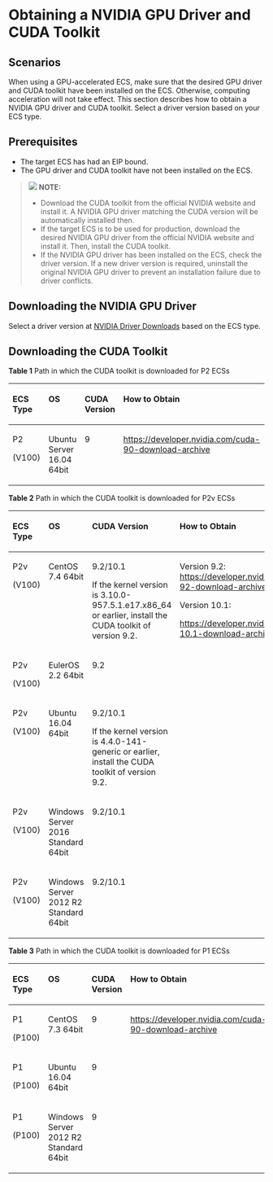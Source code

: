 # Obtaining a NVIDIA GPU Driver and CUDA Toolkit<a name="EN-US_TOPIC_0213874991"></a>

## Scenarios<a name="section11831857193910"></a>

When using a GPU-accelerated ECS, make sure that the desired GPU driver and CUDA toolkit have been installed on the ECS. Otherwise, computing acceleration will not take effect. This section describes how to obtain a NVIDIA GPU driver and CUDA toolkit. Select a driver version based on your ECS type.

## Prerequisites<a name="section14189185733910"></a>

-   The target ECS has had an EIP bound.
-   The GPU driver and CUDA toolkit have not been installed on the ECS.

>![](/images/icon-note.gif) **NOTE:**   
>-   Download the CUDA toolkit from the official NVIDIA website and install it. A NVIDIA GPU driver matching the CUDA version will be automatically installed then.  
>-   If the target ECS is to be used for production, download the desired NVIDIA GPU driver from the official NVIDIA website and install it. Then, install the CUDA toolkit.  
>-   If the NVIDIA GPU driver has been installed on the ECS, check the driver version. If a new driver version is required, uninstall the original NVIDIA GPU driver to prevent an installation failure due to driver conflicts.  

## Downloading the NVIDIA GPU Driver<a name="section28901217266"></a>

Select a driver version at  [NVIDIA Driver Downloads](https://www.nvidia.com/Download/index.aspx?lang=en-us)  based on the ECS type.

## Downloading the CUDA Toolkit<a name="section10203125783920"></a>

**Table  1**  Path in which the CUDA toolkit is downloaded for P2 ECSs

<a name="table15666175112518"></a>
<table><thead align="left"><tr id="row8666451162516"><th class="cellrowborder" valign="top" width="12.48%" id="mcps1.2.6.1.1"><p id="p1138637102615"><a name="p1138637102615"></a><a name="p1138637102615"></a>ECS Type</p>
</th>
<th class="cellrowborder" valign="top" width="16.950000000000003%" id="mcps1.2.6.1.2"><p id="p59052574253"><a name="p59052574253"></a><a name="p59052574253"></a>OS</p>
</th>
<th class="cellrowborder" valign="top" width="15.230000000000002%" id="mcps1.2.6.1.3"><p id="p11905857132519"><a name="p11905857132519"></a><a name="p11905857132519"></a>CUDA Version</p>
</th>
<th class="cellrowborder" valign="top" width="32.220000000000006%" id="mcps1.2.6.1.4"><p id="p490613573254"><a name="p490613573254"></a><a name="p490613573254"></a>How to Obtain</p>
</th>
<th class="cellrowborder" valign="top" width="23.12%" id="mcps1.2.6.1.5"><p id="p13906057202510"><a name="p13906057202510"></a><a name="p13906057202510"></a>CPU Architecture</p>
</th>
</tr>
</thead>
<tbody><tr id="row766615112513"><td class="cellrowborder" valign="top" width="12.48%" headers="mcps1.2.6.1.1 "><p id="p51381037162613"><a name="p51381037162613"></a><a name="p51381037162613"></a>P2</p>
<p id="p12138183717266"><a name="p12138183717266"></a><a name="p12138183717266"></a>(V100)</p>
</td>
<td class="cellrowborder" valign="top" width="16.950000000000003%" headers="mcps1.2.6.1.2 "><p id="p1408314262"><a name="p1408314262"></a><a name="p1408314262"></a>Ubuntu Server 16.04 64bit</p>
</td>
<td class="cellrowborder" valign="top" width="15.230000000000002%" headers="mcps1.2.6.1.3 "><p id="p2001737265"><a name="p2001737265"></a><a name="p2001737265"></a>9</p>
</td>
<td class="cellrowborder" valign="top" width="32.220000000000006%" headers="mcps1.2.6.1.4 "><p id="p16017312262"><a name="p16017312262"></a><a name="p16017312262"></a><a href="https://developer.nvidia.com/cuda-90-download-archive" target="_blank" rel="noopener noreferrer">https://developer.nvidia.com/cuda-90-download-archive</a></p>
</td>
<td class="cellrowborder" valign="top" width="23.12%" headers="mcps1.2.6.1.5 "><p id="p11010315264"><a name="p11010315264"></a><a name="p11010315264"></a>x86_64</p>
</td>
</tr>
</tbody>
</table>

**Table  2**  Path in which the CUDA toolkit is downloaded for P2v ECSs

<a name="table1568017042711"></a>
<table><thead align="left"><tr id="row156808014275"><th class="cellrowborder" valign="top" width="12.48%" id="mcps1.2.6.1.1"><p id="p1268060192714"><a name="p1268060192714"></a><a name="p1268060192714"></a>ECS Type</p>
</th>
<th class="cellrowborder" valign="top" width="16.950000000000003%" id="mcps1.2.6.1.2"><p id="p10681208276"><a name="p10681208276"></a><a name="p10681208276"></a>OS</p>
</th>
<th class="cellrowborder" valign="top" width="19.160000000000004%" id="mcps1.2.6.1.3"><p id="p2068130112711"><a name="p2068130112711"></a><a name="p2068130112711"></a>CUDA Version</p>
</th>
<th class="cellrowborder" valign="top" width="28.290000000000003%" id="mcps1.2.6.1.4"><p id="p5681301272"><a name="p5681301272"></a><a name="p5681301272"></a>How to Obtain</p>
</th>
<th class="cellrowborder" valign="top" width="23.12%" id="mcps1.2.6.1.5"><p id="p668115013273"><a name="p668115013273"></a><a name="p668115013273"></a>CPU Architecture</p>
</th>
</tr>
</thead>
<tbody><tr id="row9681305277"><td class="cellrowborder" valign="top" width="12.48%" headers="mcps1.2.6.1.1 "><p id="p193381141288"><a name="p193381141288"></a><a name="p193381141288"></a>P2v</p>
<p id="p11338111420282"><a name="p11338111420282"></a><a name="p11338111420282"></a>(V100)</p>
</td>
<td class="cellrowborder" valign="top" width="16.950000000000003%" headers="mcps1.2.6.1.2 "><p id="p524971716290"><a name="p524971716290"></a><a name="p524971716290"></a>CentOS 7.4 64bit</p>
</td>
<td class="cellrowborder" valign="top" width="19.160000000000004%" headers="mcps1.2.6.1.3 "><p id="p1468112011275"><a name="p1468112011275"></a><a name="p1468112011275"></a>9.2/10.1</p>
<p id="p14912682331"><a name="p14912682331"></a><a name="p14912682331"></a>If the kernel version is 3.10.0-957.5.1.e17.x86_64 or earlier, install the CUDA toolkit of version 9.2.</p>
</td>
<td class="cellrowborder" rowspan="5" valign="top" width="28.290000000000003%" headers="mcps1.2.6.1.4 "><p id="p16732131003213"><a name="p16732131003213"></a><a name="p16732131003213"></a>Version 9.2: <a href="https://developer.nvidia.com/cuda-92-download-archive" target="_blank" rel="noopener noreferrer">https://developer.nvidia.com/cuda-92-download-archive</a></p>
<p id="p8732191063214"><a name="p8732191063214"></a><a name="p8732191063214"></a></p>
<p id="p473211063217"><a name="p473211063217"></a><a name="p473211063217"></a>Version 10.1:</p>
<p id="p117321110123212"><a name="p117321110123212"></a><a name="p117321110123212"></a><a href="https://developer.nvidia.com/cuda-10.1-download-archive-base" target="_blank" rel="noopener noreferrer">https://developer.nvidia.com/cuda-10.1-download-archive-base</a></p>
</td>
<td class="cellrowborder" valign="top" width="23.12%" headers="mcps1.2.6.1.5 "><p id="p2681200142714"><a name="p2681200142714"></a><a name="p2681200142714"></a>x86_64</p>
</td>
</tr>
<tr id="row57457541274"><td class="cellrowborder" valign="top" headers="mcps1.2.6.1.1 "><p id="p10222812102813"><a name="p10222812102813"></a><a name="p10222812102813"></a>P2v</p>
<p id="p42221112152817"><a name="p42221112152817"></a><a name="p42221112152817"></a>(V100)</p>
</td>
<td class="cellrowborder" valign="top" headers="mcps1.2.6.1.2 "><p id="p8249101718293"><a name="p8249101718293"></a><a name="p8249101718293"></a>EulerOS 2.2 64bit</p>
</td>
<td class="cellrowborder" valign="top" headers="mcps1.2.6.1.3 "><p id="p1746205419275"><a name="p1746205419275"></a><a name="p1746205419275"></a>9.2</p>
</td>
<td class="cellrowborder" valign="top" headers="mcps1.2.6.1.4 "><p id="p174612544273"><a name="p174612544273"></a><a name="p174612544273"></a>x86_64</p>
</td>
</tr>
<tr id="row1781505172819"><td class="cellrowborder" valign="top" headers="mcps1.2.6.1.1 "><p id="p039911562810"><a name="p039911562810"></a><a name="p039911562810"></a>P2v</p>
<p id="p18399815202811"><a name="p18399815202811"></a><a name="p18399815202811"></a>(V100)</p>
</td>
<td class="cellrowborder" valign="top" headers="mcps1.2.6.1.2 "><p id="p0250181719294"><a name="p0250181719294"></a><a name="p0250181719294"></a>Ubuntu 16.04 64bit</p>
<p id="p19250917112920"><a name="p19250917112920"></a><a name="p19250917112920"></a></p>
</td>
<td class="cellrowborder" valign="top" headers="mcps1.2.6.1.3 "><p id="p128153512286"><a name="p128153512286"></a><a name="p128153512286"></a>9.2/10.1</p>
<p id="p841162753314"><a name="p841162753314"></a><a name="p841162753314"></a>If the kernel version is 4.4.0-141-generic or earlier, install the CUDA toolkit of version 9.2.</p>
</td>
<td class="cellrowborder" valign="top" headers="mcps1.2.6.1.4 "><p id="p1381555132812"><a name="p1381555132812"></a><a name="p1381555132812"></a>x86_64</p>
</td>
</tr>
<tr id="row19371337288"><td class="cellrowborder" valign="top" headers="mcps1.2.6.1.1 "><p id="p11475716112817"><a name="p11475716112817"></a><a name="p11475716112817"></a>P2v</p>
<p id="p0475181615287"><a name="p0475181615287"></a><a name="p0475181615287"></a>(V100)</p>
</td>
<td class="cellrowborder" valign="top" headers="mcps1.2.6.1.2 "><p id="p2250141712298"><a name="p2250141712298"></a><a name="p2250141712298"></a>Windows Server 2016 Standard 64bit</p>
</td>
<td class="cellrowborder" valign="top" headers="mcps1.2.6.1.3 "><p id="p23813332812"><a name="p23813332812"></a><a name="p23813332812"></a>9.2/10.1</p>
</td>
<td class="cellrowborder" valign="top" headers="mcps1.2.6.1.4 "><p id="p193816311284"><a name="p193816311284"></a><a name="p193816311284"></a>x86_64</p>
</td>
</tr>
<tr id="row33813162818"><td class="cellrowborder" valign="top" headers="mcps1.2.6.1.1 "><p id="p03881317172812"><a name="p03881317172812"></a><a name="p03881317172812"></a>P2v</p>
<p id="p73881817102817"><a name="p73881817102817"></a><a name="p73881817102817"></a>(V100)</p>
</td>
<td class="cellrowborder" valign="top" headers="mcps1.2.6.1.2 "><p id="p182501177297"><a name="p182501177297"></a><a name="p182501177297"></a>Windows Server 2012 R2 Standard 64bit</p>
</td>
<td class="cellrowborder" valign="top" headers="mcps1.2.6.1.3 "><p id="p163843152816"><a name="p163843152816"></a><a name="p163843152816"></a>9.2/10.1</p>
</td>
<td class="cellrowborder" valign="top" headers="mcps1.2.6.1.4 "><p id="p15386317283"><a name="p15386317283"></a><a name="p15386317283"></a>x86_64</p>
</td>
</tr>
</tbody>
</table>

**Table  3**  Path in which the CUDA toolkit is downloaded for P1 ECSs

<a name="table10558744163515"></a>
<table><thead align="left"><tr id="row11558444123510"><th class="cellrowborder" valign="top" width="12.530000000000003%" id="mcps1.2.6.1.1"><p id="p12558194412351"><a name="p12558194412351"></a><a name="p12558194412351"></a>ECS Type</p>
</th>
<th class="cellrowborder" valign="top" width="16.900000000000006%" id="mcps1.2.6.1.2"><p id="p13559124453511"><a name="p13559124453511"></a><a name="p13559124453511"></a>OS</p>
</th>
<th class="cellrowborder" valign="top" width="15.230000000000002%" id="mcps1.2.6.1.3"><p id="p35591044143520"><a name="p35591044143520"></a><a name="p35591044143520"></a>CUDA Version</p>
</th>
<th class="cellrowborder" valign="top" width="32.220000000000006%" id="mcps1.2.6.1.4"><p id="p14559244193519"><a name="p14559244193519"></a><a name="p14559244193519"></a>How to Obtain</p>
</th>
<th class="cellrowborder" valign="top" width="23.12%" id="mcps1.2.6.1.5"><p id="p9559114493518"><a name="p9559114493518"></a><a name="p9559114493518"></a>CPU Architecture</p>
</th>
</tr>
</thead>
<tbody><tr id="row17559844123515"><td class="cellrowborder" valign="top" width="12.530000000000003%" headers="mcps1.2.6.1.1 "><p id="p167751451103510"><a name="p167751451103510"></a><a name="p167751451103510"></a>P1</p>
<p id="p1677525103511"><a name="p1677525103511"></a><a name="p1677525103511"></a>(P100)</p>
</td>
<td class="cellrowborder" valign="top" width="16.900000000000006%" headers="mcps1.2.6.1.2 "><p id="p14910138153610"><a name="p14910138153610"></a><a name="p14910138153610"></a>CentOS 7.3 64bit</p>
</td>
<td class="cellrowborder" valign="top" width="15.230000000000002%" headers="mcps1.2.6.1.3 "><p id="p115591644203519"><a name="p115591644203519"></a><a name="p115591644203519"></a>9</p>
</td>
<td class="cellrowborder" rowspan="3" valign="top" width="32.220000000000006%" headers="mcps1.2.6.1.4 "><p id="p173767017378"><a name="p173767017378"></a><a name="p173767017378"></a><a href="https://developer.nvidia.com/cuda-90-download-archive" target="_blank" rel="noopener noreferrer">https://developer.nvidia.com/cuda-90-download-archive</a></p>
</td>
<td class="cellrowborder" valign="top" width="23.12%" headers="mcps1.2.6.1.5 "><p id="p1955934410359"><a name="p1955934410359"></a><a name="p1955934410359"></a>x86_64</p>
</td>
</tr>
<tr id="row19656202314361"><td class="cellrowborder" valign="top" headers="mcps1.2.6.1.1 "><p id="p2075731173712"><a name="p2075731173712"></a><a name="p2075731173712"></a>P1</p>
<p id="p137578116371"><a name="p137578116371"></a><a name="p137578116371"></a>(P100)</p>
</td>
<td class="cellrowborder" valign="top" headers="mcps1.2.6.1.2 "><p id="p1591013893618"><a name="p1591013893618"></a><a name="p1591013893618"></a>Ubuntu 16.04 64bit</p>
</td>
<td class="cellrowborder" valign="top" headers="mcps1.2.6.1.3 "><p id="p17656523163612"><a name="p17656523163612"></a><a name="p17656523163612"></a>9</p>
</td>
<td class="cellrowborder" valign="top" headers="mcps1.2.6.1.4 "><p id="p14656162373614"><a name="p14656162373614"></a><a name="p14656162373614"></a>x86_64</p>
</td>
</tr>
<tr id="row17373122123614"><td class="cellrowborder" valign="top" headers="mcps1.2.6.1.1 "><p id="p19797121210375"><a name="p19797121210375"></a><a name="p19797121210375"></a>P1</p>
<p id="p37971412113710"><a name="p37971412113710"></a><a name="p37971412113710"></a>(P100)</p>
</td>
<td class="cellrowborder" valign="top" headers="mcps1.2.6.1.2 "><p id="p15910173812363"><a name="p15910173812363"></a><a name="p15910173812363"></a>Windows Server 2012 R2 Standard 64bit</p>
</td>
<td class="cellrowborder" valign="top" headers="mcps1.2.6.1.3 "><p id="p133741121143610"><a name="p133741121143610"></a><a name="p133741121143610"></a>9</p>
</td>
<td class="cellrowborder" valign="top" headers="mcps1.2.6.1.4 "><p id="p123741021103611"><a name="p123741021103611"></a><a name="p123741021103611"></a>x86_64</p>
</td>
</tr>
</tbody>
</table>

